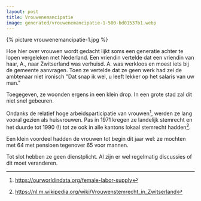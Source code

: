 ```yaml
---
layout: post
title: Vrouwenemancipatie
image: generated/vrouwenemancipatie-1-500-bd01537b1.webp
---
```


{% picture vrouwenemancipatie-1.jpg %}

Hoe hier over vrouwen wordt gedacht lijkt soms een generatie achter te lopen vergeleken met Nederland. Een vriendin vertelde dat een vriendin van haar, A., naar Zwitserland was verhuisd. A. was werkloos en moest iets bij de gemeente aanvragen. Toen ze vertelde dat ze geen werk had zei de ambtenaar niet ironisch "Dat snap ik wel, u leeft lekker op het salaris van uw man."

Toegegeven, ze woonden ergens in een klein drop. In een grote stad zal dit niet snel gebeuren.

Ondanks de relatief hoge arbeidsparticipatie van vrouwen[^2], werden ze lang vooral gezien als huisvrouwen. Pas in 1971 kregen ze landelijk stemrecht en het duurde tot 1990 (!) tot ze ook in alle kantons lokaal stemrecht hadden[^1].

Een klein voordeel hadden de vrouwen tot begin dit jaar wel: ze mochten met 64 met pensioen tegenover 65 voor mannen.

Tot slot hebben ze geen dienstplicht. Al zijn er wel regelmatig discussies of dit moet veranderen.

[^1]: <https://nl.m.wikipedia.org/wiki/Vrouwenstemrecht_in_Zwitserland>
[^2]: <https://ourworldindata.org/female-labor-supply>
